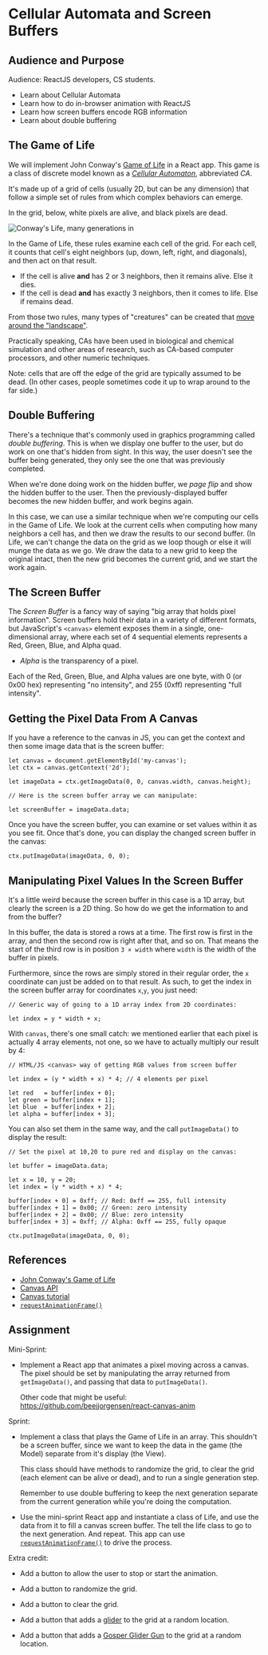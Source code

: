 # Cellular Automata and Screen Buffers


## Audience and Purpose

Audience: ReactJS developers, CS students.

* Learn about Cellular Automata
* Learn how to do in-browser animation with ReactJS
* Learn how screen buffers encode RGB information
* Learn about double buffering


## The Game of Life



We will implement John Conway's [Game of
Life](https://en.wikipedia.org/wiki/Conway%27s_Game_of_Life) in a React
app. This game is a class of discrete model known as a *[Cellular
Automaton](https://en.wikipedia.org/wiki/Cellular_automaton)*, abbreviated *CA*.

It's made up of a grid of cells (usually 2D, but can be any dimension)
that follow a simple set of rules from which complex behaviors can
emerge.

In the grid, below, white pixels are alive, and black pixels are dead.

![Conway's Life, many generations in](img/life.png)

In the Game of Life, these rules examine each cell of the grid. For each
cell, it counts that cell's eight neighbors (up, down, left, right, and
diagonals), and then act on that result.

* If the cell is alive **and** has 2 or 3 neighbors, then it remains
  alive. Else it dies.
* If the cell is dead **and** has exactly 3 neighbors, then it comes to
  life. Else if remains dead.

From those two rules, many types of "creatures" can be created that
[move around the
"landscape"](https://www.youtube.com/watch?v=28vxPvTDh4E).

Practically speaking, CAs have been used in biological and chemical
simulation and other areas of research, such as CA-based computer
processors, and other numeric techniques.

Note: cells that are off the edge of the grid are typically assumed to
be dead. (In other cases, people sometimes code it up to wrap around to
the far side.)


## Double Buffering

There's a technique that's commonly used in graphics programming called
*double buffering*. This is when we display one buffer to the user, but
do work on one that's hidden from sight. In this way, the user doesn't
see the buffer being generated, they only see the one that was
previously completed.

When we're done doing work on the hidden buffer, we *page flip* and show
the hidden buffer to the user. Then the previously-displayed buffer
becomes the new hidden buffer, and work begins again.

In this case, we can use a similar technique when we're computing our
cells in the Game of Life. We look at the current cells when computing
how many neighbors a cell has, and then we draw the results to our
second buffer. (In Life, we can't change the data on the grid as we loop
though or else it will munge the data as we go. We draw the data to a
new grid to keep the original intact, then the new grid becomes the
current grid, and we start the work again.


## The Screen Buffer

The *Screen Buffer* is a fancy way of saying "big array that holds pixel
information". Screen buffers hold their data in a variety of different
formats, but JavaScript's `<canvas>` element exposes them in a single,
one-dimensional array, where each set of 4 sequential elements
represents a Red, Green, Blue, and Alpha quad.

* *Alpha* is the transparency of a pixel.

Each of the Red, Green, Blue, and Alpha values are one byte, with 0 (or
0x00 hex) representing "no intensity", and 255 (0xff) representing "full
intensity".


## Getting the Pixel Data From A Canvas

If you have a reference to the canvas in JS, you can get the context and then some image data that is the screen buffer:

    let canvas = document.getElementById('my-canvas');
	let ctx = canvas.getContext('2d');

	let imageData = ctx.getImageData(0, 0, canvas.width, canvas.height);

    // Here is the screen buffer array we can manipulate:

	let screenBuffer = imageData.data;

Once you have the screen buffer, you can examine or set values within it
as you see fit. Once that's done, you can display the changed screen
buffer in the canvas:

    ctx.putImageData(imageData, 0, 0);


## Manipulating Pixel Values In the Screen Buffer

It's a little weird because the screen buffer in this case is a 1D
array, but clearly the screen is a 2D thing. So how do we get the
information to and from the buffer?

In this buffer, the data is stored a rows at a time. The first row is
first in the array, and then the second row is right after that, and so
on. That means the start of the third row is in position `3 × width`
where `width` is the width of the buffer in pixels.

Furthermore, since the rows are simply stored in their regular order,
the `x` coordinate can just be added on to that result. As such, to get
the index in the screen buffer array for coordinates `x`,`y`, you just
need:

    // Generic way of going to a 1D array index from 2D coordinates:

    let index = y * width + x;

With `canvas`, there's one small catch: we mentioned earlier that each
pixel is actually 4 array elements, not one, so we have to actually
multiply our result by 4:

    // HTML/JS <canvas> way of getting RGB values from screen buffer

	let index = (y * width + x) * 4; // 4 elements per pixel

	let red   = buffer[index + 0];
	let green = buffer[index + 1];
	let blue  = buffer[index + 2];
	let alpha = buffer[index + 3];

You can also set them in the same way, and the call `putImageData()` to display the result:

    // Set the pixel at 10,20 to pure red and display on the canvas:

    let buffer = imageData.data;

    let x = 10, y = 20;
	let index = (y * width + x) * 4;

	buffer[index + 0] = 0xff; // Red: 0xff == 255, full intensity
	buffer[index + 1] = 0x00; // Green: zero intensity
	buffer[index + 2] = 0x00; // Blue: zero intensity
	buffer[index + 3] = 0xff; // Alpha: 0xff == 255, fully opaque

	ctx.putImageData(imageData, 0, 0);


## References

* [John Conway's Game of
Life](https://en.wikipedia.org/wiki/Conway%27s_Game_of_Life)
* [Canvas API](https://developer.mozilla.org/en-US/docs/Web/API/Canvas_API)
* [Canvas tutorial](https://developer.mozilla.org/en-US/docs/Web/API/Canvas_API/Tutorial)
* [`requestAnimationFrame()`](https://developer.mozilla.org/en-US/docs/Web/API/window/requestAnimationFrame)


## Assignment

Mini-Sprint:

* Implement a React app that animates a pixel moving across a canvas.
  The pixel should be set by manipulating the array returned from
  `getImageData()`, and passing that data to `putImageData()`.

  Other code that might be useful: https://github.com/beejjorgensen/react-canvas-anim

Sprint:


* Implement a class that plays the Game of Life in an array. This
  shouldn't be a screen buffer, since we want to keep the data in the
  game (the Model) separate from it's display (the View).

  This class should have methods to randomize the grid, to clear the
  grid (each element can be alive or dead), and to run a single
  generation step.

  Remember to use double buffering to keep the next generation separate
  from the current generation while you're doing the computation.

* Use the mini-sprint React app and instantiate a class of Life, and use
  the data from it to fill a canvas screen buffer. The tell the life
  class to go to the next generation. And repeat. This app can use
  [`requestAnimationFrame()`](https://developer.mozilla.org/en-US/docs/Web/API/window/requestAnimationFrame)
  to drive the process.

Extra credit:

* Add a button to allow the user to stop or start the animation.

* Add a button to randomize the grid.

* Add a button to clear the grid.

* Add a button that adds a
  [glider](https://en.wikipedia.org/wiki/Glider_(Conway%27s_Life)) to
  the grid at a random location.

* Add a button that adds a [Gosper Glider
  Gun](https://en.wikipedia.org/wiki/Gun_(cellular_automaton)) to the
  grid at a random location.
